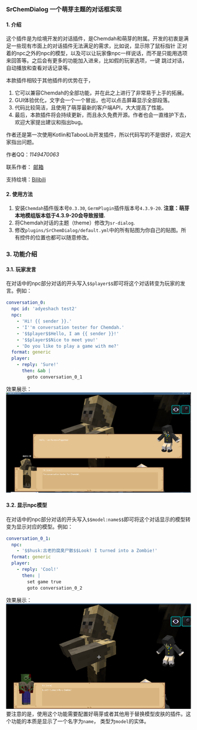 ### SrChemDialog 一个萌芽主题的对话框实现

#### 1. 介绍
这个插件是为绘境开发的对话插件，是Chemdah和萌芽的附属。开发的初衷是满足一些现有市面上的对话插件无法满足的需求，比如说，显示除了鼠标指针
正对着的npc之外的npc的模型，以及可以让玩家像npc一样说话，而不是只能用选项来回答等。之后会有更多的功能加入进来，比如假的玩家选项，一键
跳过对话，自动播放和查看对话记录等。

本款插件相较于其他插件的优势在于，
1. 它可以兼容Chemdah的全部功能，并在此之上进行了非常易于上手的拓展。
2. GUI体验优化，文字会一个一个冒出，也可以点击屏幕显示全部段落。
3. 代码比较简洁，且使用了萌芽最新的客户端API，大大提高了性能。
4. 最后，本款插件将会持续更新，而且永久免费开源。作者也会一直维护下去，欢迎大家提出建议和指出bug。

作者还是第一次使用Kotlin和TabooLib开发插件，所以代码写的不是很好，欢迎大家指出问题。

作者QQ：_1149470063_

联系作者： [邮箱](mailto:c233zhao@uwaterloo.ca)

支持绘境：[Bilibili](https://space.bilibili.com/4194287?spm_id_from=333.1007.0.0)

#### 2. 使用方法
1. 安装`Chemdah`插件版本号`0.3.30`, `GermPlugin`插件版本号`4.3.9-20`. **注意：萌芽本地模组版本低于4.3.9-20会导致报错.**
2. 将Chemdah对话的主题（theme）修改为`sr-dialog`.
3. 修改`plugins/SrChemDialog/default.yml`中的所有贴图为你自己的贴图。所有控件的位置也都可以随意修改。

### 3. 功能介绍
#### 3.1. 玩家发言
在对话中的npc部分对话的开头写入`$$player$$`即可将这个对话转变为玩家的发言。例如：
```yaml
conversation_0:
  npc id: 'adyeshach test2'
  npc:
    - 'Hi! {{ sender }}.'
    - 'I''m conversation tester for Chemdah.'
    - '$$player$$Hello, I am {{ sender }}!'
    - '$$player$$Nice to meet you!'
    - 'Do you like to play a game with me?'
  format: generic
  player:
    - reply: 'Sure!'
      then: &ab |
        goto conversation_0_1
```
效果展示：
![img.png](pictures/img_3_1.png)

#### 3.2. 显示npc模型
在对话中的npc部分对话的开头写入`$$model:name$$`即可将这个对话显示的模型转变为显示对应的模型。例如：
```yaml
conversation_0_1:
  npc:
    - '$$husk:古老的腐臭尸骸$$Look! I turned into a Zombie!'
  format: generic
  player:
    - reply: 'Cool!'
      then: |
        set game true
        goto conversation_0_2
```
效果展示：
![img.png](pictures/img_3_2.png)
要注意的是，使用这个功能需要配置好萌芽或者其他用于替换模型皮肤的插件。这个功能的本质是显示了一个名字为`name`，
类型为`model`的实体。

